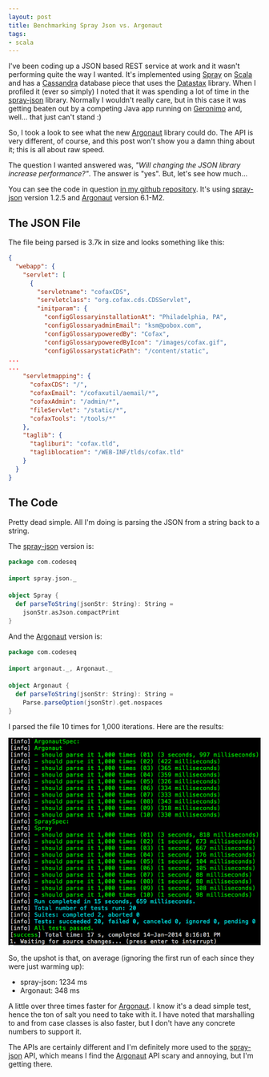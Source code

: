 ```yaml
---
layout: post
title: Benchmarking Spray Json vs. Argonaut
tags:
- scala
---
```

I've been coding up a JSON based REST service at work and it wasn't performing quite the way I wanted.  It's implemented using [Spray][1] on [Scala][3] and has a [Cassandra][4] database piece that uses the [Datastax][5] library.  When I profiled it (ever so simply) I noted that it was spending a lot of time in the [spray-json][6] library.  Normally I wouldn't really care, but in this case it was getting beaten out by a competing Java app running on [Geronimo][7] and, well... that just can't stand :)

So, I took a look to see what the new [Argonaut][2] library could do.  The API is very different, of course, and this post won't show you a damn thing about it; this is all about raw speed.

The question I wanted answered was, _"Will changing the JSON library increase performance?"_.  The answer is "yes".  But, let's see how much...

You can see the code in question [in my github repository][8].  It's using [spray-json][6] version 1.2.5 and [Argonaut][2] version 6.1-M2.

The JSON File
-------------

The file being parsed is 3.7k in size and looks something like this:

``` json
{
  "webapp": {
    "servlet": [   
      {
        "servletname": "cofaxCDS",
        "servletclass": "org.cofax.cds.CDSServlet",
        "initparam": {
          "configGlossaryinstallationAt": "Philadelphia, PA",
          "configGlossaryadminEmail": "ksm@pobox.com",
          "configGlossarypoweredBy": "Cofax",
          "configGlossarypoweredByIcon": "/images/cofax.gif",
          "configGlossarystaticPath": "/content/static",
...
...
    "servletmapping": {
      "cofaxCDS": "/",
      "cofaxEmail": "/cofaxutil/aemail/*",
      "cofaxAdmin": "/admin/*",
      "fileServlet": "/static/*",
      "cofaxTools": "/tools/*"
    },
    "taglib": {
      "tagliburi": "cofax.tld",
      "tagliblocation": "/WEB-INF/tlds/cofax.tld"
    }
  }
}
```

The Code
--------

Pretty dead simple.  All I'm doing is parsing the JSON from a string back to a string.

The [spray-json][6] version is:

``` scala
package com.codeseq

import spray.json._

object Spray {
  def parseToString(jsonStr: String): String =
    jsonStr.asJson.compactPrint
}
```

And the [Argonaut][2] version is:

``` scala
package com.codeseq

import argonaut._, Argonaut._

object Argonaut {
  def parseToString(jsonStr: String): String =
    Parse.parseOption(jsonStr).get.nospaces
}
```

I parsed the file 10 times for 1,000 iterations.  Here are the results:

<img src="/images/spray-vs-argonaut.png"/>

So, the upshot is that, on average (ignoring the first run of each since they were just warming up):

- spray-json: 1234 ms
- Argonaut: 348 ms

A little over three times faster for [Argonaut][2].  I know it's a dead simple test, hence the ton of salt you need to take with it.  I have noted that marshalling to and from case classes is also faster, but I don't have any concrete numbers to support it.

The APIs are certainly different and I'm definitely more used to the [spray-json][6] API, which means I find the [Argonaut][2] API scary and annoying, but I'm getting there.

  [1]: http://spray.io "Spray"
  [2]: http://argonaut.io "Argonaut"
  [3]: http://scala-lang.org "Scala"
  [4]: http://cassandra.apache.org "Cassandra"
  [5]: http://datastax.com "Datastax"
  [6]: https://github.com/spray/spray-json "spray-json"
  [7]: http://geronimo.apache.org/ "Geronimo"
  [8]: https://github.com/derekwyatt/spray-json-vs-argonaut "spray-vs-argonaut"
